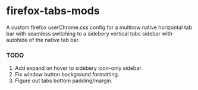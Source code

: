# firefox-tabs-mods
A custom firefox userChrome.css config for a multirow native horizontal tab bar with seamless switching to a sidebery vertical tabs sidebar with autohide of the native tab bar.

### TODO
1. Add expand on hover to sidebery icon-only sidebar.
1. Fix window button background formatting.
1. Figure out tabs bottom padding/margin.
